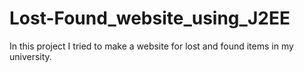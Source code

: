 # Lost-Found_website_using_J2EE
In this project I tried to make a website for lost and found items in my university.
